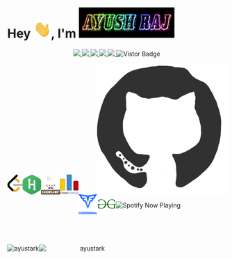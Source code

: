 ### <h1>Hey <img src="https://github.com/AYUSTARK/AYUSTARK/blob/main/Hi.gif" height="40px" width="40px">, I'm <img src="https://github.com/AYUSTARK/AYUSTARK/blob/main/LOGO.png" height="70px" width="220px"></h1>
<p align="middle">
<a href="https://www.linkedin.com/in/ayustark">
<img src="https://img.shields.io/badge/Linkedin-blue?style=flat&logo=linkedin&labelColor=blue">
</a>
<a href="mailto:ayushrj65@gmail.com?subject=Hello%20Ayush,%20From%20Github">
<img src="https://img.shields.io/badge/-Gmail-%23db483b?style=flat&logo=Gmail&labelColor=red&logoColor=white">
</a>
<a href="https://www.facebook.com/Ayush535">
<img src="https://img.shields.io/badge/-Facebook-%230d8bf1?style=flat&logo=Facebook&logoColor=white">
</a>
<a href="https://www.instagram.com/ayustark1435">
<img src="https://img.shields.io/badge/-Instagram-%23E4405F?style=flat&logo=Instagram&logoColor=white">
</a>
<a href="https://twitter.com/ayustark">
<img src="https://img.shields.io/badge/-Twitter-%231a91da?style=flat&logo=Twitter&logoColor=white">
</a>
<a target="_blank"><img src="https://visitor-badge.glitch.me/badge?page_id=ayustark.ayustark" alt="Vistor Badge"></a>
</p>

<div>
<img align="right" alt="GIF" height="300px" src="https://github.com/AYUSTARK/AYUSTARK/blob/main/git%20crop.gif"/>
</div>

<br />
<br />
<br />
<br />
<br />
<br />
<br />
<br />
<br />
<br />
<br />
<br />
<br />
<br />
<br />

<div>
<a href="https://leetcode.com/ayustark/">
  <img align="left" alt="Sagnik's Leetcode" height="40px" width="35px" src="https://github.com/sagnikghoshcr7/images/blob/master/LeetCode_logo.png" />
</a>
<a href="https://www.hackerrank.com/ayustark/">
  <img align="left" alt="Sagnik's HackerRank" height="46px" width="43px" src="https://github.com/sagnikghoshcr7/images/blob/master/HackerRank.png" />
</a>
<a href="https://www.codechef.com/users/ayustark/">
  <img align="left" alt="Sagnik's CodeChef" height="46px" width="43px" src="https://github.com/sagnikghoshcr7/images/blob/master/CodeChef%20Logo.png" />
</a>
<a href="https://codeforces.com/profile/ayustark/">
  <img align="left" alt="Sagnik's CodeForces" height="46px" width="43px" src="https://github.com/sagnikghoshcr7/images/blob/master/CodeForces%20Logo.png" />
</a>
<a href="https://app.codesignal.com/profile/ayustark/">
  <img align="left" alt="Sagnik's CodeSignal" height="46px" width="43px" src="https://github.com/sagnikghoshcr7/images/blob/master/codesignal_logo.png" />
</a>
<a href="https://auth.geeksforgeeks.org/user/ayustark/practice/">
  <img align="left" alt="Sagnik's GeeksforGeeks" height="46px" width="43px" src="https://github.com/sagnikghoshcr7/images/blob/master/GeeksforGeeks%20logo.png" />
</a>
</div>

<br />
<br />
<br />

<div>
<a href="https://open.spotify.com/embed/playlist/1aU2LEHPLOtissqguH3xyA">
  <img align="left" alt="Spotify Now Playing" src="https://spotify-git-master.sagnikghoshcr7.vercel.app/api/spotify" />
</a>
</div>

<br />

<div>
<br />
<br />
<br />
<br />
<p align="center">
<img align="left" height="230" src="https://github-readme-stats.vercel.app/api?username=ayustark&theme=onedark" alt="ayustark"/> 
<img align="left" height="240" width="230" src="https://github-readme-stats.vercel.app/api/top-langs/?username=ayustark&hide=css&theme=nord" alt="ayustark" />
</p>
</div>

<br />
<br />
<br />
<br />
<br />
<br />
<br />
<br />
<br />
<br />
<br />
<br />
<br />

<!--

Here are some ideas to get you started:

- 🔭 I’m currently working on ...
- 🌱 I’m currently learning ...
- 👯 I’m looking to collaborate on ...
- 🤔 I’m looking for help with ...
- 💬 Ask me about ...
- 📫 How to reach me: ...
- 😄 Pronouns: ...
- ⚡ Fun fact: ...
-->
